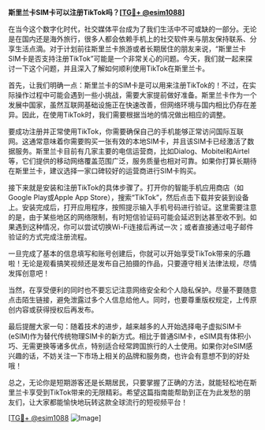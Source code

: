**斯里兰卡SIM卡可以注册TikTok吗？[[TG💪+ @esim1088](https://t.me/s/esim1088)]**

在当今这个数字化时代，社交媒体平台成为了我们生活中不可或缺的一部分。无论是在国内还是海外旅行，很多人都会依赖手机上的社交软件来与朋友保持联系、分享生活点滴。对于计划前往斯里兰卡旅游或者长期居住的朋友来说，“斯里兰卡SIM卡是否支持注册TikTok”可能是一个非常关心的问题。今天，我们就一起来探讨一下这个问题，并且深入了解如何顺利使用TikTok在斯里兰卡。

首先，让我们明确一点：斯里兰卡的SIM卡是可以用来注册TikTok的！不过，在实际操作过程中可能会遇到一些小挑战，需要大家提前做好准备。斯里兰卡作为一个发展中国家，虽然互联网基础设施正在快速改善，但网络环境与国内相比仍存在差异。因此，在使用TikTok时，我们需要根据当地的情况做出相应的调整。

要成功注册并正常使用TikTok，你需要确保自己的手机能够正常访问国际互联网。这通常意味着你需要购买一张有效的本地SIM卡，并且该SIM卡已经激活了数据服务。斯里兰卡目前有几家主要的电信运营商，比如Dialog、Mobitel和Airtel等，它们提供的移动网络覆盖范围广泛，服务质量也相对可靠。如果你打算长期待在斯里兰卡，建议选择一家口碑较好的运营商进行SIM卡购买。

接下来就是安装和注册TikTok的具体步骤了。打开你的智能手机应用商店（如Google Play或Apple App Store），搜索“TikTok”，然后点击下载并安装到设备上。安装完成后，打开应用程序，按照提示输入手机号码进行验证。这里需要注意的是，由于某些地区的网络限制，有时短信验证码可能会延迟到达甚至收不到。如果遇到这种情况，你可以尝试切换Wi-Fi连接后再试一次；或者直接通过电子邮件验证的方式完成注册流程。

一旦完成了基本的信息填写和账号创建后，你就可以开始享受TikTok带来的乐趣啦！无论是观看搞笑视频还是发布自己拍摄的作品，只要遵守相关法律法规，尽情发挥创意吧！

当然，在享受便利的同时也不要忘记注意网络安全和个人隐私保护。尽量不要随意点击陌生链接，避免泄露过多个人信息给他人。同时，也要尊重版权规定，上传原创内容或获得授权后再发布。

最后提醒大家一句：随着技术的进步，越来越多的人开始选择电子虚拟SIM卡(eSIM)作为替代传统物理SIM卡的新方式。相比于普通SIM卡，eSIM具有体积小巧、无需更换等诸多优点，特别适合经常跨国旅行的人士使用。如果你对eSIM感兴趣的话，不妨关注一下市场上相关的品牌和服务商，也许会有意想不到的好处哦！

总之，无论你是短期游客还是长期居民，只要掌握了正确的方法，就能轻松地在斯里兰卡享受到TikTok带来的无限精彩。希望这篇指南能帮助到正在为此发愁的朋友们，让大家都能愉快地玩转这款全球流行的短视频平台！

[[TG💪+ @esim1088](https://t.me/s/esim1088) ![Image](https://i.postimg.cc/4NQfJmqS/Snipaste-2025-05-13-00-14-12.png)]